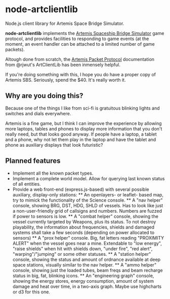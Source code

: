 node-artclientlib
=================

Node.js client library for Artemis Space Bridge Simulator.


**node-artclientlib** implements the [Artemis Spaceship Bridge Simulator](http://www.artemis.eochu.com/) game protocol, and provides facilities to responding to game events (at the moment, an event handler can be attached to a limited number of game packets).

Altough done from scratch, the [Artemis Packet Protocol](https://github.com/rjwut/ArtClientLib/wiki/Artemis-Packet-Protocol) documentation from @rjwut's ArtClientLib has been inmensely helpful.

If you're doing something with this, I hope you do have a proper copy of Artemis SBS. Seriously, spend the $40. It's really worth it.


Why are you doing this?
--------------------------

Because one of the things I like from sci-fi is gratuitous blinking lights and switches and dials everywhere.

Artemis is a fine game, but I think I can improve the experience by allowing more laptops, tables and phones to display more information that you don't really need, but that looks good anyway. If people have a laptop, a tablet and a phone, why not let them play in the laptop and have the tablet and phone as auxiliary displays that look futuristic?



Planned features
-------------------

* Implement all the known packet types.
* Implement a complete world model. Allow for querying last known status of all entities.
* Provide a web front-end (express.js-based) with several possible auxiliary, display-only stations:
** An openlayers- or leaflet- based map, try to mimick the functionality of the Science console. 
** A "nav helper" console, showing BRG, DST, HDG, SHLD of vessels. Has to look like just a non-user-friendly grid of callsigns and numbers. Numbers are fuzzed if power to sensors is low.
** A "combat helper" console, showing the vessel currently targeted by Weapons, plus its status. To not destroy playability, the information about frequencies, shields and damaged systems shall take a few seconds (depending on power allocated to sensors)
** A "prox helper" console. Big, fat letters reading "PROXIMITY ALERT" when the vessel goes near a mine. Extendable to "low energy", "raise shields" when hit with shields down, "under fire", "red alert", "warping"/"jumping" or some other statuses.
** A "station helper" console, showing the status and amount of ordnance available at deep space stations, visually similar to the nav helper.
** A "ammo helper" console, showing just the loaded tubes, beam freqs and beam recharge status in big, fat, blinking icons.
** An "engineering graph" console, showing the energy stores, energy consumption, amount of system damage and heat over time, in a two-axis graph. Maybe use highcharts or d3 for this one.



